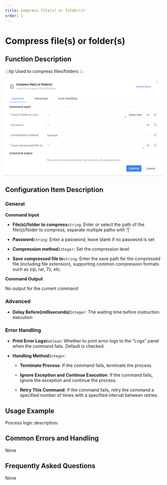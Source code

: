 ```yaml
---
title: Compress file(s) or folder(s)
order: 1
---
```


# Compress file(s) or folder(s)

## Function Description

:::tip 
Used to compress files/folders
:::

![Compress file(s) or folder(s)](../../../assets/Compress%20file(s)%20or%20folder(s)_command.png)

## Configuration Item Description

### General

**Command Input**

- **File(s)/folder to compress**`string`: Enter or select the path of the file(s)/folder to compress, separate multiple paths with '|'

- **Password**`string`: Enter a password; leave blank if no password is set

- **Compression method**`Integer`: Set the compression level

- **Save compressed file to**`string`: Enter the save path for the compressed file (including file extension), supporting common compression formats such as zip, rar, 7z, etc.


**Command Output**

No output for the current command

### Advanced

- **Delay Before(milliseconds)**`Integer`: The waiting time before instruction execution

### Error Handling

- **Print Error Logs**`Boolean`: Whether to print error logs to the "Logs" panel when the command fails. Default is checked. 

- **Handling Method**`Integer`:

    - **Terminate Process**: If the command fails, terminate the process.

    - **Ignore Exception and Continue Execution**: If the command fails, ignore the exception and continue the process.

    - **Retry This Command**: If the command fails, retry the command a specified number of times with a specified interval between retries.

## Usage Example

Process logic description:

## Common Errors and Handling

None

## Frequently Asked Questions

None

